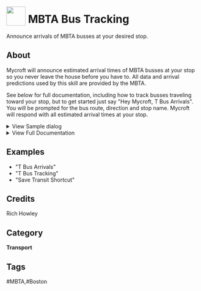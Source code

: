 # <img src='https://raw.githack.com/FortAwesome/Font-Awesome/master/svgs/solid/bus.svg' card_color='#40DBB0' width='50' height='50' style='vertical-align:bottom'/> MBTA Bus Tracking
Announce arrivals of MBTA busses at your desired stop.

## About
Mycroft will announce estimated arrival times of MBTA busses  at your stop so you never leave the house before you have to.  All data and arrival predictions used by this skill are provided by the MBTA.  

See below for full documentation, including how to track busses traveling toward your stop, but to get started just say "Hey Mycroft, T Bus Arrivals".  You will be prompted for the bus route, direction and stop name.  Mycroft will respond with all estimated arrival times at your stop.

<details><summary>View Sample dialog</summary>
<dl>
<dt>Hey Mycroft T Bus Arrivals</dt>
<dd>Which route are you ridingj?</dd>
<dt>One</dt>
<dd>Are you going outbound toward Harvard or Inbound toward Dudley?</dd>
<dt>Inbound</dt>
<dd>Which stop?</dd>
<dt>Mount Auburn Street at Putnam Ave</dt>
<dd>Route One service to Dudley arrivals for Mount Auburn Street at Putnam Avenue:<dd>
<dd>Arriving in 11 minutes<dd>
<dd>Arriving in 21 minutes<dd>
<dd>Arriving in 34 minutes<dd>
</dl>
</details>

<details><summary>View Full Documentation</summary>

#### T bus or Transit

Wherever this documentation calls for saying "T bus" to Mycroft it can be replaced with "transit", and vice versa.  If Mycroft is having difficulty understanding  one, try the other.

#### Arrival Times

To provide bus arrival times the skill requires three pieces of information:  bus route, traveling direction and bus stop.  If you do not provide all information needed the skill will prompt you for the rest.  For example, saying

> T bus arrivals route 57 going inbound stop Brighton Ave and Linden Street

will retrieve all arrival times predicted for the stop.  The arrival times could also be retrieved by any of the following:

> T bus arrivals route 57 going inbound

> T bus arrivals route 57

> T bus arrivals

Mycroft will prompt for any missing information.

#### Bus Tracking

Bus tracking is similar to Arrival Times but Mycroft will continue to track busses, periodically updating their predicted arrival times, until they have passed the stop.  By default Mycroft will track the next three busses and will announce updated arrival predictions every 30 seconds.  These values can be changed in the skill settings on Mycroft Home.  The minimum frequency of updates  is 30 seconds.

As with Arrivals, say

> T bus tracking

to begin.  Predicted arrival times of the next three tracked busses will be announced right away and updated every 30 seconds.  Be aware that there may be any number of busses heading to your stop but only the arrival predictions for the tracked busses will be announced.

When a bus passes your stop it will drop off the tracking list and there will be one fewer arrival time announced on subsequent updates.  When all busses have passed your stop Mycroft will automatically stop tracking.  If you would like tracking to end at any time say

> T bus shutdown

#### Shortcuts

If you ride the same route from the same stop often you will want to use shortcuts.  After Mycroft announces arrivals or starts tracking busses you may save the route, direction and stop combination as a shortcut using any name you wish.

Suppose you take the bus to work and went through the process of asking for arrivals, telling Mycroft the bus route, direction and stop.  Now say

> transit save shortcut

and Mycroft will prompt you for a name.  If you say

> rat race

you may get Arrivals or begin Bus Tracking using the shortcut

>T bus tracking rat race

Two additional phrases

> list T bus shortcuts

> T bus remove shortcut rat race

allow you to list and delete saved shortcuts.

#### API Key

When installed this skill does not use an API key when getting data from the MBTA servers.  Using a key allows a higher rate limit when requesting data.  It should not be necessary to use an API key but if you like you may obtain one on the [MBTA website](https://api-v3.mbta.com/register). In the skill settings on Mycroft Home check the box next to "Use my API key" and enter your key in the text field.

</details>


## Examples
* "T Bus Arrivals"
* "T Bus Tracking"
* "Save Transit Shortcut"

## Credits
Rich Howley

## Category
**Transport**

## Tags
#MBTA,#Boston
